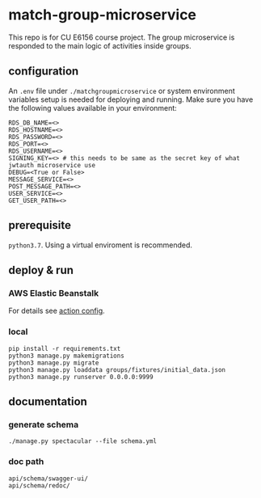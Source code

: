 # match-group-microservice
This repo is for CU E6156 course project. The group microservice is responded to the main 
logic of activities inside groups.

## configuration

An `.env` file under `./matchgroupmicroservice` or system environment variables setup is needed
for deploying and running. Make sure you have the following values available in your environment:

```
RDS_DB_NAME=<>
RDS_HOSTNAME=<>
RDS_PASSWORD=<>
RDS_PORT=<>
RDS_USERNAME=<>
SIGNING_KEY=<> # this needs to be same as the secret key of what jwtauth microservice use
DEBUG=<True or False>
MESSAGE_SERVICE=<>
POST_MESSAGE_PATH=<>
USER_SERVICE=<>
GET_USER_PATH=<>
```

## prerequisite
`python3.7`. Using a virtual enviroment is recommended.

## deploy & run

### AWS Elastic Beanstalk
For details see [action config](.github/workflows/aws-eb-django.yml).

### local
```
pip install -r requirements.txt
python3 manage.py makemigrations
python3 manage.py migrate
python3 manage.py loaddata groups/fixtures/initial_data.json
python3 manage.py runserver 0.0.0.0:9999
```

## documentation

### generate schema
`./manage.py spectacular --file schema.yml`

### doc path
```
api/schema/swagger-ui/
api/schema/redoc/
```
